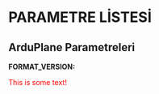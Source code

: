 # PARAMETRE LİSTESİ

## ArduPlane Parametreleri
__FORMAT_VERSION:__

<font color="red">This is some text!</font>
